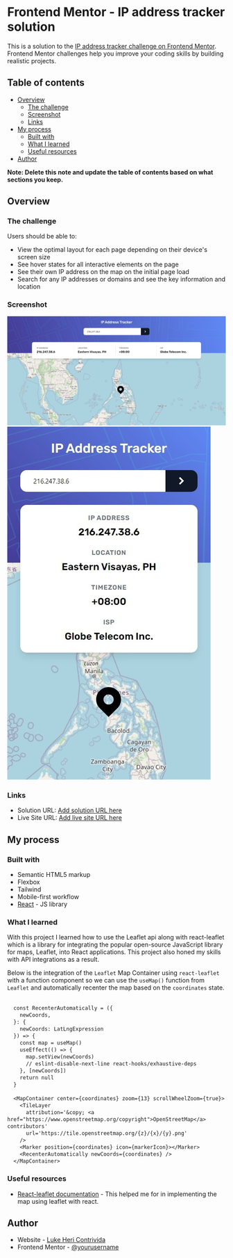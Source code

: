 # Frontend Mentor - IP address tracker solution

This is a solution to the
[IP address tracker challenge on Frontend Mentor](https://www.frontendmentor.io/challenges/ip-address-tracker-I8-0yYAH0).
Frontend Mentor challenges help you improve your coding skills by building
realistic projects.

## Table of contents

- [Overview](#overview)
  - [The challenge](#the-challenge)
  - [Screenshot](#screenshot)
  - [Links](#links)
- [My process](#my-process)
  - [Built with](#built-with)
  - [What I learned](#what-i-learned)
  - [Useful resources](#useful-resources)
- [Author](#author)

**Note: Delete this note and update the table of contents based on what sections
you keep.**

## Overview

### The challenge

Users should be able to:

- View the optimal layout for each page depending on their device's screen size
- See hover states for all interactive elements on the page
- See their own IP address on the map on the initial page load
- Search for any IP addresses or domains and see the key information and
  location

### Screenshot

![Desktop View](https://raw.githubusercontent.com/Lukheri/ip-address-tracker/master/src/images/Desktop.jpeg)
![Mobiel View](https://raw.githubusercontent.com/Lukheri/ip-address-tracker/master/src/images/Mobile.jpeg)

### Links

- Solution URL:
  [Add solution URL here](https://www.frontendmentor.io/solutions/ip-address-tracker-using-react-and-reactleaflet-IUdBKpRR1i)
- Live Site URL:
  [Add live site URL here](https://ip-address-tracker-rho.vercel.app/)

## My process

### Built with

- Semantic HTML5 markup
- Flexbox
- Tailwind
- Mobile-first workflow
- [React](https://reactjs.org/) - JS library

### What I learned

With this project I learned how to use the Leaflet api along with react-leaflet
which is a library for integrating the popular open-source JavaScript library
for maps, Leaflet, into React applications. This project also honed my skills
with API integrations as a result.

Below is the integration of the `Leaflet` Map Container using `react-leaflet`
with a function component so we can use the `useMap()` function from `Leaflet`
and automatically recenter the map based on the `coordinates` state.

```react-leaflet

  const RecenterAutomatically = ({
    newCoords,
  }: {
    newCoords: LatLngExpression
  }) => {
    const map = useMap()
    useEffect(() => {
      map.setView(newCoords)
      // eslint-disable-next-line react-hooks/exhaustive-deps
    }, [newCoords])
    return null
  }

  <MapContainer center={coordinates} zoom={13} scrollWheelZoom={true}>
    <TileLayer
      attribution='&copy; <a href="https://www.openstreetmap.org/copyright">OpenStreetMap</a> contributors'
      url='https://tile.openstreetmap.org/{z}/{x}/{y}.png'
    />
    <Marker position={coordinates} icon={markerIcon}></Marker>
    <RecenterAutomatically newCoords={coordinates} />
  </MapContainer>
```

### Useful resources

- [React-leaflet documentation](https://react-leaflet.js.org/docs/start-introduction/) -
  This helped me for in implementing the map using leaflet with react.

## Author

- Website - [Luke Heri Contrivida](https://www.lukheri.vercel.app)
- Frontend Mentor -
  [@yourusername](https://www.frontendmentor.io/profile/Lukheri)
